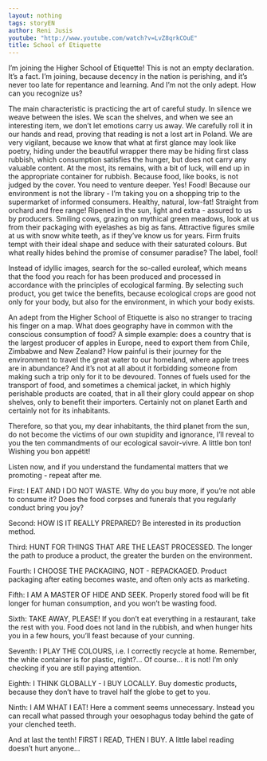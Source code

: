 ```yaml
---
layout: nothing
tags: storyEN
author: Reni Jusis
youtube: "http://www.youtube.com/watch?v=LvZ8qrkCOuE"
title: School of Etiquette
---
```

I’m joining the Higher School of Etiquette! This is not an empty declaration. It’s a fact. I’m joining, because decency in the nation is perishing, and it’s never too late for repentance and learning. And I’m not the only adept. How can you recognize us?

The main characteristic is practicing the art of careful study. In silence we weave between the isles. We scan the shelves, and when we see an interesting item, we don’t let emotions carry us away. We carefully roll it in our hands and read, proving that reading is not a lost art in Poland. We are very vigilant, because we know that what at first glance may look like poetry, hiding under the beautiful wrapper there may be hiding first class rubbish, which consumption satisfies the hunger, but does not carry any valuable content. At the most, its remains, with a bit of luck, will end up in the appropriate container for rubbish. Because food, like books, is not judged by the cover. You need to venture deeper. Yes! Food! Because our environment is not the library - I’m taking you on a shopping trip to the supermarket of informed consumers.
Healthy, natural, low-fat! Straight from orchard and free range! Ripened in the sun, light and extra - assured to us by producers. Smiling cows, grazing on mythical green meadows, look at us from their packaging with eyelashes as big as fans. Attractive figures smile at us with snow white teeth, as if they’ve know us for years. Firm fruits tempt with their ideal shape and seduce with their saturated colours. But what really hides behind the promise of consumer paradise? The label, fool!

Instead of idyllic images, search for the so-called euroleaf, which means that the food you reach for has been produced and processed in accordance with the principles of ecological farming. By selecting such product, you get twice the benefits, because ecological crops are good not only for your body, but also for the environment, in which your body exists.

An adept from the Higher School of Etiquette is also no stranger to tracing his finger on a map. What does geography have in common with the conscious consumption of food? A simple example: does a country that is the largest producer of apples in Europe, need to export them from Chile, Zimbabwe and New Zealand? How painful is their journey for the environment to travel the great water to our homeland, where apple trees are in abundance? And it’s not at all about it forbidding someone from making such a trip only for it to be devoured. Tonnes of fuels used for the transport of food, and sometimes a chemical jacket, in which highly perishable products are coated, that in all their glory could appear on shop shelves, only to benefit their importers. Certainly not on planet Earth and certainly not for its inhabitants.

Therefore, so that you, my dear inhabitants, the third planet from the sun, do not become the victims of our own stupidity and ignorance, I’ll reveal to you the ten commandments of our ecological savoir-vivre. A little bon ton! Wishing you bon appétit!

Listen now, and if you understand the fundamental matters that we promoting - repeat after me.

First: I EAT AND I DO NOT WASTE. Why do you buy more, if you’re not able to consume it? Does the food corpses and funerals that you regularly conduct bring you joy?

Second: HOW IS IT REALLY PREPARED? Be interested in its production method.

Third: HUNT FOR THINGS THAT ARE THE LEAST PROCESSED. The longer the path to produce a product, the greater the burden on the environment.

Fourth: I CHOOSE THE PACKAGING, NOT - REPACKAGED. Product packaging after eating becomes waste, and often only acts as marketing.

Fifth: I AM A MASTER OF HIDE AND SEEK. Properly stored food will be fit longer for human consumption, and you won’t be wasting food.

Sixth: TAKE AWAY, PLEASE! If you don’t eat everything in a restaurant, take the rest with you. Food does not land in the rubbish, and when hunger hits you in a few hours, you’ll feast because of your cunning.

Seventh: I PLAY THE COLOURS, i.e. I correctly recycle at home. Remember, the white container is for plastic, right?... Of course... it is not! I’m only checking if you are still paying attention.

Eighth: I THINK GLOBALLY - I BUY LOCALLY. Buy domestic products, because they don’t have to travel half the globe to get to you.

Ninth: I AM WHAT I EAT! Here a comment seems unnecessary. Instead you can recall what passed through your oesophagus today behind the gate of your clenched teeth.

And at last the tenth! FIRST I READ, THEN I BUY. A little label reading doesn’t hurt anyone...



